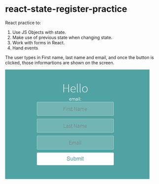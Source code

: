 # react-state-register-practice
React practice to:
1. Use JS Objects with state.
2. Make use of previous state when changing state.
3. Work with forms in React.
4. Hand events

The user types in First name, last name and email, and once the button is clicked, those informartions are shown on the screen.

![alt text](https://github.com/amandabrelaz/react-state-register-practice/blob/master/react-state-register-practice.png)
